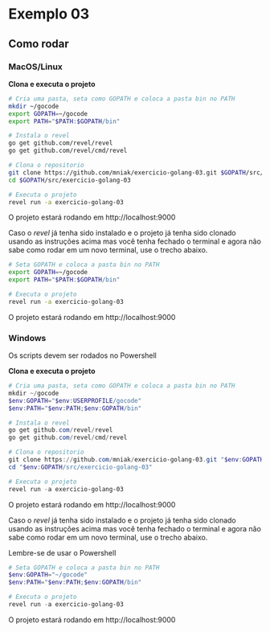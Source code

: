 Exemplo 03
===================

## Como rodar
### MacOS/Linux

**Clona e executa o projeto**
```bash
# Cria uma pasta, seta como GOPATH e coloca a pasta bin no PATH
mkdir ~/gocode
export GOPATH=~/gocode
export PATH="$PATH:$GOPATH/bin"

# Instala o revel
go get github.com/revel/revel
go get github.com/revel/cmd/revel

# Clona o repositorio
git clone https://github.com/mniak/exercicio-golang-03.git $GOPATH/src/exercicio-golang-03
cd $GOPATH/src/exercicio-golang-03

# Executa o projeto
revel run -a exercicio-golang-03
```
O projeto estará rodando em http://localhost:9000

Caso o _revel_ já tenha sido instalado e o projeto já tenha sido clonado usando as instruções acima mas você tenha fechado o terminal e agora não sabe como rodar em um novo terminal, use o trecho abaixo.

```bash
# Seta GOPATH e coloca a pasta bin no PATH
export GOPATH=~/gocode
export PATH="$PATH:$GOPATH/bin"

# Executa o projeto
revel run -a exercicio-golang-03
```
O projeto estará rodando em http://localhost:9000

### Windows
Os scripts devem ser rodados no Powershell

**Clona e executa o projeto**
```powershell
# Cria uma pasta, seta como GOPATH e coloca a pasta bin no PATH
mkdir ~/gocode
$env:GOPATH="$env:USERPROFILE/gocode"
$env:PATH="$env:PATH;$env:GOPATH/bin"

# Instala o revel
go get github.com/revel/revel
go get github.com/revel/cmd/revel

# Clona o repositorio
git clone https://github.com/mniak/exercicio-golang-03.git "$env:GOPATH/src/exercicio-golang-03"
cd "$env:GOPATH/src/exercicio-golang-03"

# Executa o projeto
revel run -a exercicio-golang-03
```
O projeto estará rodando em http://localhost:9000

Caso o _revel_ já tenha sido instalado e o projeto já tenha sido clonado usando as instruções acima mas você tenha fechado o terminal e agora não sabe como rodar em um novo terminal, use o trecho abaixo.

Lembre-se de usar o Powershell

```powershell
# Seta GOPATH e coloca a pasta bin no PATH
$env:GOPATH="~/gocode"
$env:PATH="$env:PATH;$env:GOPATH/bin"

# Executa o projeto
revel run -a exercicio-golang-03
```
O projeto estará rodando em http://localhost:9000
